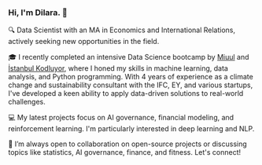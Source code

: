 ### Hi, I'm Dilara. 👋

🔍 Data Scientist with an MA in Economics and International Relations, actively seeking new opportunities in the field.

🎓 I recently completed an intensive Data Science bootcamp by [Miuul](https://miuul.com) and [İstanbul Kodluyor](https://istanbulkodluyor.com/istanbul-kodluyor), where I honed my skills in machine learning, data analysis, and Python programming. With 4 years of experience as a climate change and sustainability consultant with the IFC, EY, and various startups, I've developed a keen ability to apply data-driven solutions to real-world challenges.

💻 My latest projects focus on AI governance, financial modeling, and reinforcement learning. I'm particularly interested in deep learning and NLP.

💬 I’m always open to collaboration on open-source projects or discussing topics like statistics, AI governance, finance, and fitness. Let's connect!
